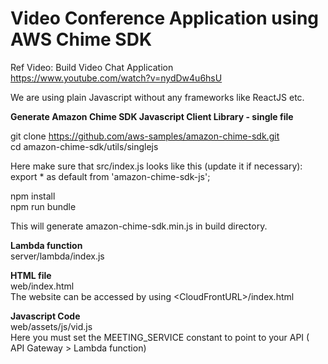 # Video Conference Application using AWS Chime SDK

Ref Video: Build Video Chat Application <br>
https://www.youtube.com/watch?v=nydDw4u6hsU 

We are using plain Javascript without any frameworks like ReactJS etc.

**Generate Amazon Chime SDK Javascript Client Library - single file** <br>

git clone https://github.com/aws-samples/amazon-chime-sdk.git <br>
cd amazon-chime-sdk/utils/singlejs

Here make sure that src/index.js looks like this (update it if necessary): <br>
export * as default from 'amazon-chime-sdk-js';

npm install <br>
npm run bundle

This will generate amazon-chime-sdk.min.js in build directory.

**Lambda function** <br>
server/lambda/index.js

**HTML file** <br>
web/index.html<br>
The website can be accessed by using &lt;CloudFrontURL&gt;/index.html

**Javascript Code** <br>
web/assets/js/vid.js<br>
Here you must set the MEETING_SERVICE constant to point to your API ( API Gateway > Lambda function)
